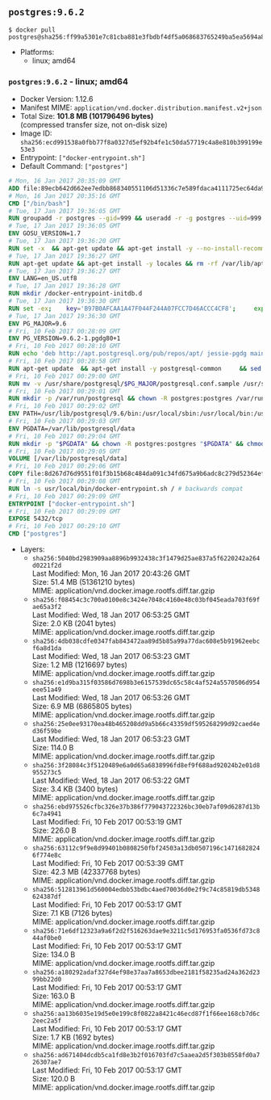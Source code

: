 ## `postgres:9.6.2`

```console
$ docker pull postgres@sha256:ff99a5301e7c81cba881e3fbdbf4df5a068683765249ba5ea5694a83747509d4
```

-	Platforms:
	-	linux; amd64

### `postgres:9.6.2` - linux; amd64

-	Docker Version: 1.12.6
-	Manifest MIME: `application/vnd.docker.distribution.manifest.v2+json`
-	Total Size: **101.8 MB (101796496 bytes)**  
	(compressed transfer size, not on-disk size)
-	Image ID: `sha256:ecd991538a0fbb77f8a0327d5ef92b4fe1c50da57719c4a8e810b399199e53e3`
-	Entrypoint: `["docker-entrypoint.sh"]`
-	Default Command: `["postgres"]`

```dockerfile
# Mon, 16 Jan 2017 20:35:09 GMT
ADD file:89ecb642d662ee7edbb868340551106d51336c7e589fdaca4111725ec64da957 in / 
# Mon, 16 Jan 2017 20:35:16 GMT
CMD ["/bin/bash"]
# Tue, 17 Jan 2017 19:36:05 GMT
RUN groupadd -r postgres --gid=999 && useradd -r -g postgres --uid=999 postgres
# Tue, 17 Jan 2017 19:36:05 GMT
ENV GOSU_VERSION=1.7
# Tue, 17 Jan 2017 19:36:20 GMT
RUN set -x 	&& apt-get update && apt-get install -y --no-install-recommends ca-certificates wget && rm -rf /var/lib/apt/lists/* 	&& wget -O /usr/local/bin/gosu "https://github.com/tianon/gosu/releases/download/$GOSU_VERSION/gosu-$(dpkg --print-architecture)" 	&& wget -O /usr/local/bin/gosu.asc "https://github.com/tianon/gosu/releases/download/$GOSU_VERSION/gosu-$(dpkg --print-architecture).asc" 	&& export GNUPGHOME="$(mktemp -d)" 	&& gpg --keyserver ha.pool.sks-keyservers.net --recv-keys B42F6819007F00F88E364FD4036A9C25BF357DD4 	&& gpg --batch --verify /usr/local/bin/gosu.asc /usr/local/bin/gosu 	&& rm -r "$GNUPGHOME" /usr/local/bin/gosu.asc 	&& chmod +x /usr/local/bin/gosu 	&& gosu nobody true 	&& apt-get purge -y --auto-remove ca-certificates wget
# Tue, 17 Jan 2017 19:36:27 GMT
RUN apt-get update && apt-get install -y locales && rm -rf /var/lib/apt/lists/* 	&& localedef -i en_US -c -f UTF-8 -A /usr/share/locale/locale.alias en_US.UTF-8
# Tue, 17 Jan 2017 19:36:27 GMT
ENV LANG=en_US.utf8
# Tue, 17 Jan 2017 19:36:28 GMT
RUN mkdir /docker-entrypoint-initdb.d
# Tue, 17 Jan 2017 19:36:30 GMT
RUN set -ex; 	key='B97B0AFCAA1A47F044F244A07FCC7D46ACCC4CF8'; 	export GNUPGHOME="$(mktemp -d)"; 	gpg --keyserver ha.pool.sks-keyservers.net --recv-keys "$key"; 	gpg --export "$key" > /etc/apt/trusted.gpg.d/postgres.gpg; 	rm -r "$GNUPGHOME"; 	apt-key list
# Tue, 17 Jan 2017 19:36:30 GMT
ENV PG_MAJOR=9.6
# Fri, 10 Feb 2017 00:28:09 GMT
ENV PG_VERSION=9.6.2-1.pgdg80+1
# Fri, 10 Feb 2017 00:28:10 GMT
RUN echo 'deb http://apt.postgresql.org/pub/repos/apt/ jessie-pgdg main' $PG_MAJOR > /etc/apt/sources.list.d/pgdg.list
# Fri, 10 Feb 2017 00:28:58 GMT
RUN apt-get update 	&& apt-get install -y postgresql-common 	&& sed -ri 's/#(create_main_cluster) .*$/\1 = false/' /etc/postgresql-common/createcluster.conf 	&& apt-get install -y 		postgresql-$PG_MAJOR=$PG_VERSION 		postgresql-contrib-$PG_MAJOR=$PG_VERSION 	&& rm -rf /var/lib/apt/lists/*
# Fri, 10 Feb 2017 00:29:00 GMT
RUN mv -v /usr/share/postgresql/$PG_MAJOR/postgresql.conf.sample /usr/share/postgresql/ 	&& ln -sv ../postgresql.conf.sample /usr/share/postgresql/$PG_MAJOR/ 	&& sed -ri "s!^#?(listen_addresses)\s*=\s*\S+.*!\1 = '*'!" /usr/share/postgresql/postgresql.conf.sample
# Fri, 10 Feb 2017 00:29:01 GMT
RUN mkdir -p /var/run/postgresql && chown -R postgres:postgres /var/run/postgresql && chmod g+s /var/run/postgresql
# Fri, 10 Feb 2017 00:29:02 GMT
ENV PATH=/usr/lib/postgresql/9.6/bin:/usr/local/sbin:/usr/local/bin:/usr/sbin:/usr/bin:/sbin:/bin
# Fri, 10 Feb 2017 00:29:03 GMT
ENV PGDATA=/var/lib/postgresql/data
# Fri, 10 Feb 2017 00:29:04 GMT
RUN mkdir -p "$PGDATA" && chown -R postgres:postgres "$PGDATA" && chmod 777 "$PGDATA" # this 777 will be replaced by 700 at runtime (allows semi-arbitrary "--user" values)
# Fri, 10 Feb 2017 00:29:05 GMT
VOLUME [/var/lib/postgresql/data]
# Fri, 10 Feb 2017 00:29:06 GMT
COPY file:8d267d76d9551f01f3b15b68c484da091c34fd675a9b6adc8c279d52364efdfc in /usr/local/bin/ 
# Fri, 10 Feb 2017 00:29:08 GMT
RUN ln -s usr/local/bin/docker-entrypoint.sh / # backwards compat
# Fri, 10 Feb 2017 00:29:09 GMT
ENTRYPOINT ["docker-entrypoint.sh"]
# Fri, 10 Feb 2017 00:29:09 GMT
EXPOSE 5432/tcp
# Fri, 10 Feb 2017 00:29:10 GMT
CMD ["postgres"]
```

-	Layers:
	-	`sha256:5040bd2983909aa8896b9932438c3f1479d25ae837a5f6220242a264d0221f2d`  
		Last Modified: Mon, 16 Jan 2017 20:43:26 GMT  
		Size: 51.4 MB (51361210 bytes)  
		MIME: application/vnd.docker.image.rootfs.diff.tar.gzip
	-	`sha256:f08454c3c700a0100e8c3424e7048c4160e48c03bf045eada703f69fae65a3f2`  
		Last Modified: Wed, 18 Jan 2017 06:53:25 GMT  
		Size: 2.0 KB (2041 bytes)  
		MIME: application/vnd.docker.image.rootfs.diff.tar.gzip
	-	`sha256:4db038cdfe0347fab843472aa89d5b85a99a77dac608e5b91962eebcf6a8d1da`  
		Last Modified: Wed, 18 Jan 2017 06:53:23 GMT  
		Size: 1.2 MB (1216697 bytes)  
		MIME: application/vnd.docker.image.rootfs.diff.tar.gzip
	-	`sha256:e1d9ba315f03586d7698b3e6157539dc65c58c4af524a5570506d954eee51a49`  
		Last Modified: Wed, 18 Jan 2017 06:53:26 GMT  
		Size: 6.9 MB (6865805 bytes)  
		MIME: application/vnd.docker.image.rootfs.diff.tar.gzip
	-	`sha256:25e0ee93170ea48b465208dd9a5b66c43359df595268299d92caed4ed36f59be`  
		Last Modified: Wed, 18 Jan 2017 06:53:23 GMT  
		Size: 114.0 B  
		MIME: application/vnd.docker.image.rootfs.diff.tar.gzip
	-	`sha256:3f28084c3f5120489e6a0d65a6838996fd8ef9f688ad92024b2e01d8955273c5`  
		Last Modified: Wed, 18 Jan 2017 06:53:22 GMT  
		Size: 3.4 KB (3400 bytes)  
		MIME: application/vnd.docker.image.rootfs.diff.tar.gzip
	-	`sha256:ebd975526cfbc326e37b386f779043722326bc30eb7af09d6287d13b6c7a4941`  
		Last Modified: Fri, 10 Feb 2017 00:53:19 GMT  
		Size: 226.0 B  
		MIME: application/vnd.docker.image.rootfs.diff.tar.gzip
	-	`sha256:63112c9f9e8d99401b0808250fbf24503a13db0507196c14716828246f774e8c`  
		Last Modified: Fri, 10 Feb 2017 00:53:39 GMT  
		Size: 42.3 MB (42337768 bytes)  
		MIME: application/vnd.docker.image.rootfs.diff.tar.gzip
	-	`sha256:512813961d560004edbb53bdbc4aed70036d0e2f9c74c85819db5348624387df`  
		Last Modified: Fri, 10 Feb 2017 00:53:17 GMT  
		Size: 7.1 KB (7126 bytes)  
		MIME: application/vnd.docker.image.rootfs.diff.tar.gzip
	-	`sha256:71e6df12323a9a6f2d2f516263dae9e3211c5d176953fa0536fd73c844af0be0`  
		Last Modified: Fri, 10 Feb 2017 00:53:17 GMT  
		Size: 134.0 B  
		MIME: application/vnd.docker.image.rootfs.diff.tar.gzip
	-	`sha256:a180292adaf327d4ef98e37aa7a8653dbee2181f58235ad24a362d2399bb22d0`  
		Last Modified: Fri, 10 Feb 2017 00:53:17 GMT  
		Size: 163.0 B  
		MIME: application/vnd.docker.image.rootfs.diff.tar.gzip
	-	`sha256:aa13b6035e19d5e0e199c8f0822a8421c46ecd87f1f66ee168cb7d6c2eec2a5f`  
		Last Modified: Fri, 10 Feb 2017 00:53:17 GMT  
		Size: 1.7 KB (1692 bytes)  
		MIME: application/vnd.docker.image.rootfs.diff.tar.gzip
	-	`sha256:ad671404dcdb5ca1fd8e3b2f016703fd7c5aaea2d5f303b8558fd0a726307ae7`  
		Last Modified: Fri, 10 Feb 2017 00:53:17 GMT  
		Size: 120.0 B  
		MIME: application/vnd.docker.image.rootfs.diff.tar.gzip

